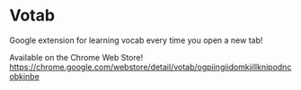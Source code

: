 # Votab
Google extension for learning vocab every time you open a new tab!

Available on the Chrome Web Store!
https://chrome.google.com/webstore/detail/votab/ogpiingiidomkjillknipodncobkjnbe
